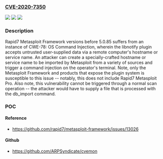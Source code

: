 ### [CVE-2020-7350](https://cve.mitre.org/cgi-bin/cvename.cgi?name=CVE-2020-7350)
![](https://img.shields.io/static/v1?label=Product&message=Metasploit%20Framework&color=blue)
![](https://img.shields.io/static/v1?label=Version&message=5.0.85%3C%205.0.85%20&color=brighgreen)
![](https://img.shields.io/static/v1?label=Vulnerability&message=CWE-78%20OS%20Command%20Injection&color=brighgreen)

### Description

Rapid7 Metasploit Framework versions before 5.0.85 suffers from an instance of CWE-78: OS Command Injection, wherein the libnotify plugin accepts untrusted user-supplied data via a remote computer's hostname or service name. An attacker can create a specially-crafted hostname or service name to be imported by Metasploit from a variety of sources and trigger a command injection on the operator's terminal. Note, only the Metasploit Framework and products that expose the plugin system is susceptible to this issue -- notably, this does not include Rapid7 Metasploit Pro. Also note, this vulnerability cannot be triggered through a normal scan operation -- the attacker would have to supply a file that is processed with the db_import command.

### POC

#### Reference
- https://github.com/rapid7/metasploit-framework/issues/13026

#### Github
- https://github.com/ARPSyndicate/cvemon

